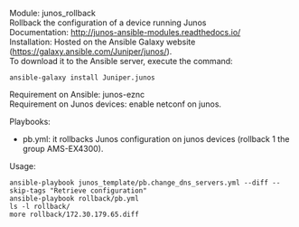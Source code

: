 Module: junos_rollback  
Rollback the configuration of a device running Junos  
Documentation: http://junos-ansible-modules.readthedocs.io/  
Installation: Hosted on the Ansible Galaxy website (https://galaxy.ansible.com/Juniper/junos/).   
To download it to the Ansible server, execute the command: 
```
ansible-galaxy install Juniper.junos  
```
Requirement on Ansible: junos-eznc  
Requirement on Junos devices: enable netconf on junos.  


Playbooks: 
- pb.yml: it rollbacks Junos configuration on junos devices (rollback 1 the group AMS-EX4300).  

Usage: 
```
ansible-playbook junos_template/pb.change_dns_servers.yml --diff --skip-tags "Retrieve configuration"
ansible-playbook rollback/pb.yml
ls -l rollback/
more rollback/172.30.179.65.diff

```
